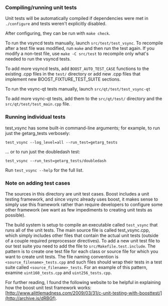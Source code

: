 ### Compiling/running unit tests

Unit tests will be automatically compiled if dependencies were met in `./configure`
and tests weren't explicitly disabled.

After configuring, they can be run with `make check`.

To run the vsyncd tests manually, launch `src/test/test_vsync`. To recompile
after a test file was modified, run `make` and then run the test again. If you
modify a non-test file, use `make -C src/test` to recompile only what's needed
to run the vsyncd tests.

To add more vsyncd tests, add `BOOST_AUTO_TEST_CASE` functions to the existing
.cpp files in the `test/` directory or add new .cpp files that
implement new BOOST_FIXTURE_TEST_SUITE sections.

To run the vsync-qt tests manually, launch `src/qt/test/test_vsync-qt`

To add more vsync-qt tests, add them to the `src/qt/test/` directory and
the `src/qt/test/test_main.cpp` file.

### Running individual tests

test_vsync has some built-in command-line arguments; for
example, to run just the getarg_tests verbosely:

    test_vsync --log_level=all --run_test=getarg_tests

... or to run just the doubledash test:

    test_vsync --run_test=getarg_tests/doubledash

Run `test_vsync --help` for the full list.

### Note on adding test cases

The sources in this directory are unit test cases.  Boost includes a
unit testing framework, and since vsync already uses boost, it makes
sense to simply use this framework rather than require developers to
configure some other framework (we want as few impediments to creating
unit tests as possible).

The build system is setup to compile an executable called `test_vsync`
that runs all of the unit tests.  The main source file is called
test_vsync.cpp, which simply includes other files that contain the
actual unit tests (outside of a couple required preprocessor
directives). To add a new unit test file to our test suite you need
to add the file to `src/Makefile.test.include`. The pattern is to
create one test file for each class or source file for which you want
to create unit tests.  The file naming convention is
`<source_filename>_tests.cpp` and such files should wrap their tests
in a test suite called `<source_filename>_tests`.  For an example of
this pattern, examine `uint160_tests.cpp` and `uint256_tests.cpp`.

For further reading, I found the following website to be helpful in
explaining how the boost unit test framework works:
[http://www.alittlemadness.com/2009/03/31/c-unit-testing-with-boosttest/](http://archive.is/dRBGf).

